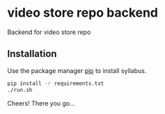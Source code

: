 # video store repo backend 

Backend for video store repo

## Installation

Use the package manager [pip](https://pip.pypa.io/en/stable/) to install syllabus.

```bash
pip install -r requirements.txt
./run.sh
```
Cheers! There you go...

